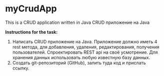 # myCrudApp
This is a CRUD application written in Java
CRUD приложение на Java

**Instructions for the task:**
1. Написать CRUD приложение на Java. Приложение должно иметь 4 rest метода, для добавления, удаления, редактирования, получения пользователей. Спроектировать REST api на своё усмотрение. Для хранения данных использовать любую известную базу данных.
2. Создать git-репозиторий (GitHub), залить туда код и прислать ссылку.

